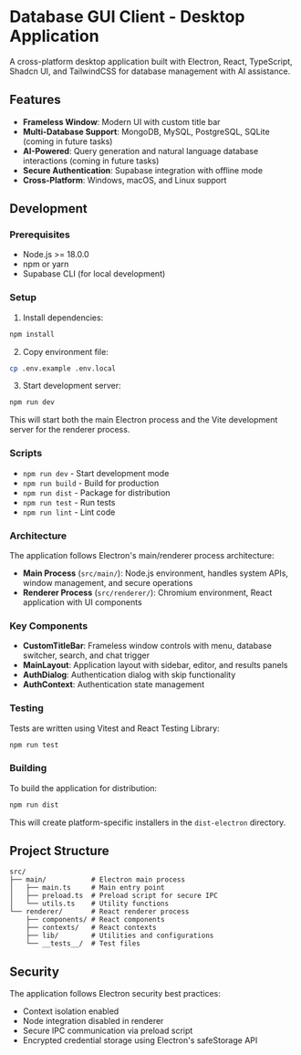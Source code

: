 # Database GUI Client - Desktop Application

A cross-platform desktop application built with Electron, React, TypeScript, Shadcn UI, and TailwindCSS for database management with AI assistance.

## Features

- **Frameless Window**: Modern UI with custom title bar
- **Multi-Database Support**: MongoDB, MySQL, PostgreSQL, SQLite (coming in future tasks)
- **AI-Powered**: Query generation and natural language database interactions (coming in future tasks)
- **Secure Authentication**: Supabase integration with offline mode
- **Cross-Platform**: Windows, macOS, and Linux support

## Development

### Prerequisites

- Node.js >= 18.0.0
- npm or yarn
- Supabase CLI (for local development)

### Setup

1. Install dependencies:
```bash
npm install
```

2. Copy environment file:
```bash
cp .env.example .env.local
```

3. Start development server:
```bash
npm run dev
```

This will start both the main Electron process and the Vite development server for the renderer process.

### Scripts

- `npm run dev` - Start development mode
- `npm run build` - Build for production
- `npm run dist` - Package for distribution
- `npm run test` - Run tests
- `npm run lint` - Lint code

### Architecture

The application follows Electron's main/renderer process architecture:

- **Main Process** (`src/main/`): Node.js environment, handles system APIs, window management, and secure operations
- **Renderer Process** (`src/renderer/`): Chromium environment, React application with UI components

### Key Components

- **CustomTitleBar**: Frameless window controls with menu, database switcher, search, and chat trigger
- **MainLayout**: Application layout with sidebar, editor, and results panels
- **AuthDialog**: Authentication dialog with skip functionality
- **AuthContext**: Authentication state management

### Testing

Tests are written using Vitest and React Testing Library:

```bash
npm run test
```

### Building

To build the application for distribution:

```bash
npm run dist
```

This will create platform-specific installers in the `dist-electron` directory.

## Project Structure

```
src/
├── main/           # Electron main process
│   ├── main.ts     # Main entry point
│   ├── preload.ts  # Preload script for secure IPC
│   └── utils.ts    # Utility functions
└── renderer/       # React renderer process
    ├── components/ # React components
    ├── contexts/   # React contexts
    ├── lib/        # Utilities and configurations
    └── __tests__/  # Test files
```

## Security

The application follows Electron security best practices:

- Context isolation enabled
- Node integration disabled in renderer
- Secure IPC communication via preload script
- Encrypted credential storage using Electron's safeStorage API